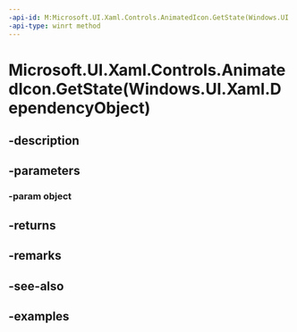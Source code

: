 ```yaml
---
-api-id: M:Microsoft.UI.Xaml.Controls.AnimatedIcon.GetState(Windows.UI.Xaml.DependencyObject)
-api-type: winrt method
---
```


# Microsoft.UI.Xaml.Controls.AnimatedIcon.GetState(Windows.UI.Xaml.DependencyObject)

<!--
public static string GetState (Windows.UI.Xaml.DependencyObject object);
-->


## -description

## -parameters

### -param object

## -returns

## -remarks

## -see-also

## -examples


